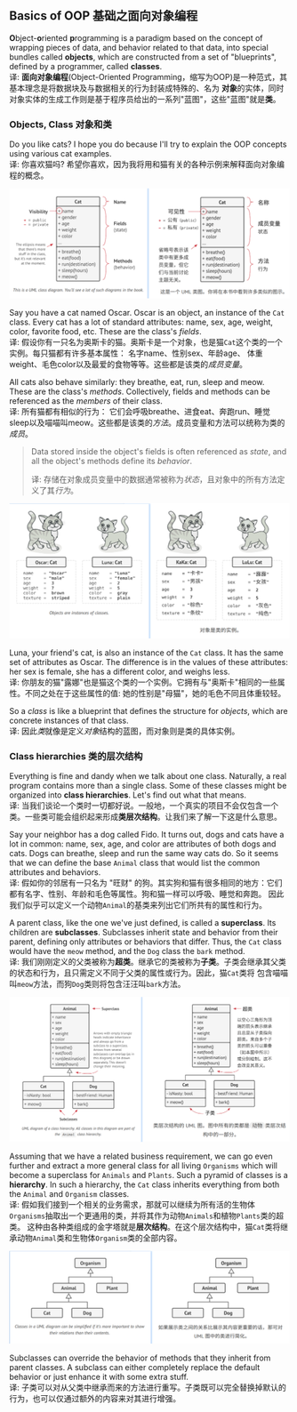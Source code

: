 ## Basics of OOP 基础之面向对象编程

**O**bject-**o**riented **p**rogramming is a paradigm based on the concept of wrapping pieces of data, and behavior 
related to that data, into special bundles called **objects**, which are constructed from a set of "blueprints", 
defined by a programmer, called **classes**.   
译: **面向对象编程**(Object-Oriented Programming，缩写为OOP)是一种范式，其基本理念是将数据块及与数据相关的行为封装成特殊的、名为
**对象**的实体，同时对象实体的生成工作则是基于程序员给出的一系列"蓝图"，这些"蓝图"就是**类**。


### Objects, Class 对象和类
Do you like cats? I hope you do because I'll try to explain the OOP concepts using various cat examples.    
译: 你喜欢猫吗? 希望你喜欢，因为我将用和猫有关的各种示例来解释面向对象编程的概念。

![class](../../../../assets/uml_Cat.png)

Say you have a cat named Oscar. Oscar is an object, an instance of the `Cat` class. Every cat has a lot of standard 
attributes: name, sex, age, weight, color, favorite food, etc. These are the class's *fields*.   
译: 假设你有一只名为奥斯卡的猫。奥斯卡是一个对象，也是猫`Cat`这个类的一个实例。每只猫都有许多基本属性： 名字name、性别sex、年龄age、
体重weight、毛色color以及最爱的食物等等。这些都是该类的*成员变量*。

All cats also behave similarly: they breathe, eat, run, sleep and meow. These are the class's *methods*. Collectively, 
fields and methods can be referenced as the *members* of their class.   
译: 所有猫都有相似的行为： 它们会呼吸breathe、进食eat、奔跑run、睡觉sleep以及喵喵叫meow。这些都是该类的*方法*。成员变量和方法可以统称为类的
*成员*。

> Data stored inside the object's fields is often referenced as *state*, and all the object's methods define its *behavior*.   
>
> 译: 存储在对象成员变量中的数据通常被称为*状态*，且对象中的所有方法定义了其*行为*。

![objects are instances of classes](../../../../assets/objects_are_instances_of_classes.png)

Luna, your friend's cat, is also an instance of the `Cat` class. It has the same set of attributes as Oscar. The 
difference is in the values of these attributes: her sex is female, she has a different color, and weighs less.   
译: 你朋友的猫"露娜"也是猫这个类的一个实例。它拥有与"奥斯卡"相同的一些属性。不同之处在于这些属性的值: 她的性别是"母猫"，她的毛色不同且体重较轻。

So a *class* is like a blueprint that defines the structure for *objects*, which are concrete instances of that class.   
译: 因此*类*就像是定义*对象*结构的蓝图，而对象则是类的具体实例。


### Class hierarchies 类的层次结构
Everything is fine and dandy when we talk about one class. Naturally, a real program contains more than a single class. 
Some of these classes might be organized into **class hierarchies**. Let's find out what that means.   
译: 当我们谈论一个类时一切都好说。一般地，一个真实的项目不会仅包含一个类。一些类可能会组织起来形成**类层次结构**。让我们来了解一下这是什么意思。

Say your neighbor has a dog called Fido. It turns out, dogs and cats have a lot in common: name, sex, age, and color 
are attributes of both dogs and cats. Dogs can breathe, sleep and run the same way cats do. So it seems that we can 
define the base `Animal` class that would list the common attributes and behaviors.   
译: 假如你的邻居有一只名为 "旺财" 的狗。其实狗和猫有很多相同的地方：它们都有名字、性别、年龄和毛色等属性。狗和猫一样可以呼吸、睡觉和奔跑。
因此我们似乎可以定义一个动物`Animal`的基类来列出它们所共有的属性和行为。

A parent class, like the one we've just defined, is called a **superclass**. Its children are **subclasses**. Subclasses 
inherit state and behavior from their parent, defining only attributes or behaviors that differ. Thus, the `Cat` class 
would have the `meow` method, and the `Dog` class the `bark` method.   
译: 我们刚刚定义的父类被称为**超类**。继承它的类被称为**子类**。子类会继承其父类的状态和行为，且只需定义不同于父类的属性或行为。因此，猫`Cat`类将
包含喵喵叫`meow`方法，而狗`Dog`类则将包含汪汪叫`bark`方法。

![class hierarchy](../../../../assets/uml_Animal.png)

Assuming that we have a related business requirement, we can go even further and extract a more general class for all 
living `Organisms` which will become a superclass for `Animals` and `Plants`. Such a pyramid of classes is a **hierarchy**. 
In such a hierarchy, the `Cat` class inherits everything from both the `Animal` and `Organism` classes.   
译: 假如我们接到一个相关的业务需求，那就可以继续为所有活的生物体`Organisms`抽取出一个更通用的类，并将其作为动物`Animals`和植物`Plants`类的超类。
这种由各种类组成的金字塔就是**层次结构**。在这个层次结构中，猫`Cat`类将继承动物`Animal`类和生物体`Organism`类的全部内容。

![class relations](../../../../assets/class_inheritance.png)

Subclasses can override the behavior of methods that they inherit from parent classes. A subclass can either completely 
replace the default behavior or just enhance it with some extra stuff.   
译: 子类可以对从父类中继承而来的方法进行重写。子类既可以完全替换掉默认的行为，也可以仅通过额外的内容来对其进行增强。
